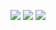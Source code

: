 ![](https://pic.imgdb.cn/item/67432c6e88c538a9b5bb6458.jpg)
![](https://pic.imgdb.cn/item/67432c8688c538a9b5bb645f.jpg)
![](https://pic.imgdb.cn/item/67432c9a88c538a9b5bb6468.jpg)